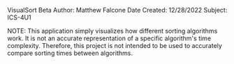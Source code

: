 VisualSort Beta
Author: Matthew Falcone
Date Created: 12/28/2022
Subject: ICS-4U1

NOTE: This application simply visualizes how different sorting algorithms work. It is not an accurate representation of a specific algorithm's time complexity. Therefore, this project is not intended to be used to accurately compare sorting times between algorithms. 